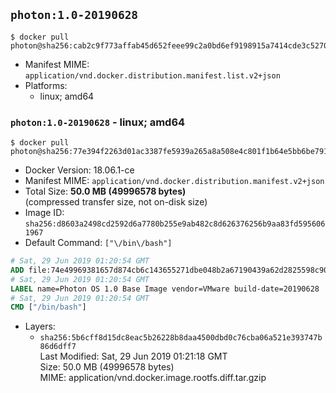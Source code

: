 ## `photon:1.0-20190628`

```console
$ docker pull photon@sha256:cab2c9f773affab45d652feee99c2a0bd6ef9198915a7414cde3c5270f752cd5
```

-	Manifest MIME: `application/vnd.docker.distribution.manifest.list.v2+json`
-	Platforms:
	-	linux; amd64

### `photon:1.0-20190628` - linux; amd64

```console
$ docker pull photon@sha256:77e394f2263d01ac3387fe5939a265a8a508e4c801f1b64e5bb6be791ddf9394
```

-	Docker Version: 18.06.1-ce
-	Manifest MIME: `application/vnd.docker.distribution.manifest.v2+json`
-	Total Size: **50.0 MB (49996578 bytes)**  
	(compressed transfer size, not on-disk size)
-	Image ID: `sha256:d8603a2498cd2592d6a7780b255e9ab482c8d626376256b9aa83fd5956061967`
-	Default Command: `["\/bin\/bash"]`

```dockerfile
# Sat, 29 Jun 2019 01:20:54 GMT
ADD file:74e49969381657d874cb6c143655271dbe048b2a67190439a62d2825598c90f1 in / 
# Sat, 29 Jun 2019 01:20:54 GMT
LABEL name=Photon OS 1.0 Base Image vendor=VMware build-date=20190628
# Sat, 29 Jun 2019 01:20:54 GMT
CMD ["/bin/bash"]
```

-	Layers:
	-	`sha256:5b6cff8d15dc8eac5b26228b8daa4500dbd0c76cba06a521e393747b86d6dff7`  
		Last Modified: Sat, 29 Jun 2019 01:21:18 GMT  
		Size: 50.0 MB (49996578 bytes)  
		MIME: application/vnd.docker.image.rootfs.diff.tar.gzip
